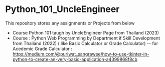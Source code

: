 # Python_101_UncleEngineer

This repository stores any assignments or Projects from below
- Course Python 101 taugh by UncleEngineer Page from Thailand (2023)
- Course : Python Web Programming by Department if Skill Development from Thailand (2022) ( like Basic Calculator or Grade Calculator)
      -- for Acedemic Grade Calculator : https://medium.com/@puriwat_sangrawee/how-to-use-tkinter-in-python-to-create-an-very-basic-application-a4399868f8cb

